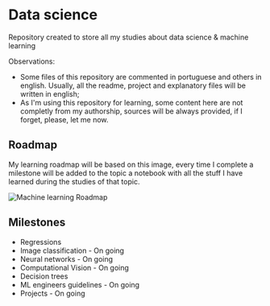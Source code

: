 # Data science
Repository created to store all my studies about data science &amp; machine learning

Observations:

* Some files of this repository are commented in portuguese and others in english. Usually, all the readme, project and explanatory files will be written in english;
* As I'm using this repository for learning, some content here are not completly from my authorship, sources will be always provided, if I forget, please, let me now.

## Roadmap

My learning roadmap will be based on this image, every time I complete a milestone will be added to the topic a notebook with all the stuff I have learned during the studies of that topic. 


![Machine learning Roadmap](https://miro.medium.com/max/2796/0*QYxNNYh6W9jO1b_-.png)

## Milestones

* Regressions
* Image classification - On going
* Neural networks - On going
* Computational Vision - On going
* Decision trees
* ML engineers guidelines - On going
* Projects - On going
